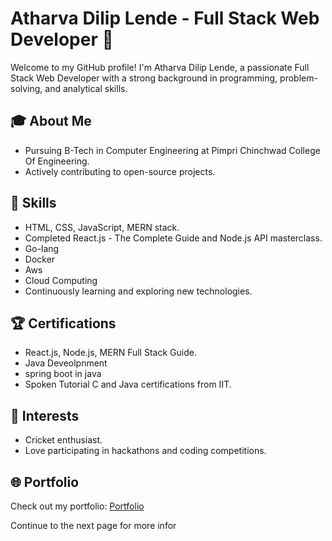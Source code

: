 # Atharva Dilip Lende - Full Stack Web Developer 👋

Welcome to my GitHub profile! I'm Atharva Dilip Lende, a passionate Full Stack Web Developer with a strong background in programming, problem-solving, and analytical skills.

## 🎓 About Me

- Pursuing B-Tech in Computer Engineering at Pimpri Chinchwad College Of Engineering.
- Actively contributing to open-source projects.

## 🚀 Skills

- HTML, CSS, JavaScript, MERN stack.
- Completed React.js - The Complete Guide and Node.js API masterclass.
- Go-lang
- Docker
- Aws
- Cloud Computing
- Continuously learning and exploring new technologies.

## 🏆 Certifications

- React.js, Node.js, MERN Full Stack Guide.
- Java Deveolpnment
- spring boot  in java
- Spoken Tutorial C and Java certifications from IIT.

## 🏏 Interests

- Cricket enthusiast.
- Love participating in hackathons and coding competitions.

## 🌐 Portfolio

Check out my portfolio: <a href="https://atharvalende.vercel.app/" target="_blank">Portfolio</a>

Continue to the next page for more infor
